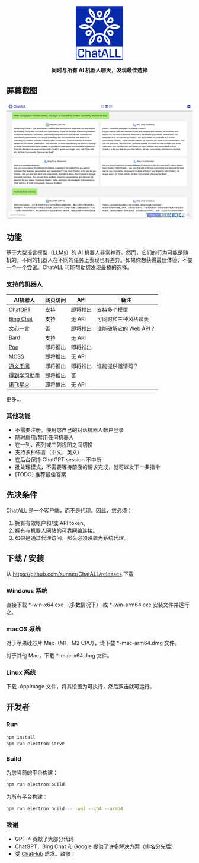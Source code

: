 <div align="center">
   <img src="src/assets/logo-cover.png" width=128></img>
   <p><strong>同时与所有 AI 机器人聊天，发现最佳选择</strong></p>
</div>

## 屏幕截图

![Screenshot](screenshots/screenshot-1.png?raw=true)

## 功能

基于大型语言模型（LLMs）的 AI 机器人非常神奇。然而，它们的行为可能是随机的，不同的机器人在不同的任务上表现也有差异。如果你想获得最佳体验，不要一个一个尝试。ChatALL 可能帮助您发现最棒的选择。

### 支持的机器人

| AI机器人       | 网页访问  | API         | 备注                                    |
|----------------|-------------|-------------|---------------------------------------|
| [ChatGPT](https://chat.openai.com)        | 支持          | 即将推出     | 支持多个模型                           |
| [Bing Chat](https://www.bing.com/new)      | 支持          | 无 API          | 可同时和三种风格聊天                       |
| [文心一言](https://yiyan.baidu.com/)   |  否     | 即将推出     | 谁能破解它的 Web API？                   |
| [Bard](https://bard.google.com/)           | 支持     | 无 API          |                                       |
| [Poe](https://poe.com/) | 即将推出     | 即将推出     |                                       |
| [MOSS](https://moss.fastnlp.top/)           | 即将推出 | 无 API      | |
| [通义千问](http://tongyi.aliyun.com/) | 即将推出     | 即将推出     | 谁能提供邀请码？                         |
| [得到学习助手](https://ai.dedao.cn/) | 即将推出     |  否     |                          |
| [讯飞星火](http://xinghuo.xfyun.cn/)  | 即将推出 | 无 API     | |

更多...

### 其他功能

* 不需要注册。使用您自己的对话机器人帐户登录
* 随时启用/禁用任何机器人
* 在一列、两列或三列视图之间切换
* 支持多种语言（中文，英文）
* 在后台保持 ChatGPT session 不中断
* 批处理模式，不需要等待前面的请求完成，就可以发下一条指令
* [TODO] 推荐最佳答案

## 先决条件

ChatALL 是一个客户端，而不是代理。因此，您必须：

1. 拥有有效帐户和/或 API token。
2. 拥有与机器人网站的可靠网络连接。
3. 如果是通过代理访问，那么必须设置为系统代理。

## 下载 / 安装

从 https://github.com/sunner/ChatALL/releases 下载

### Windows 系统

直接下载 *-win-x64.exe （多数情况下） 或 *-win-arm64.exe 安装文件并运行之。

### macOS 系统

对于苹果硅芯片 Mac（M1，M2 CPU），请下载 *-mac-arm64.dmg 文件。

对于其他 Mac，下载 *-mac-x64.dmg 文件。

### Linux 系统

下载 .AppImage 文件，将其设置为可执行，然后双击就可运行。

## 开发者

### Run

```bash
npm install
npm run electron:serve
```

### Build

为您当前的平台构建：
```bash
npm run electron:build
```

为所有平台构建：
```bash
npm run electron:build -- -wml --x64 --arm64
```

###  致谢

* GPT-4 贡献了大部分代码
* ChatGPT，Bing Chat 和 Google 提供了许多解决方案（排名分先后）
* 受 [ChatHub](https://github.com/chathub-dev/chathub) 启发。致敬！
